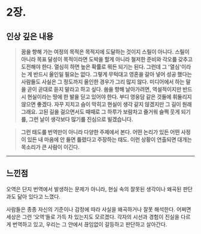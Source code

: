 # 2장. 

## 인상 깊은 내용 

> **꿈을 향해 가는 여정의 목적은 목적지에 도달하는 것이지 스릴이 아니다. 스릴이 아니라 목표 달성이 목적이라면 도박을 할게 아니라 철저한 준비와 각오를 갖추고 도전해야 한다. 열심히 하면 높은 확률로 뭐든 되기는 된다. 그런데 그 '열심'이라는 게 반드시 올인일 필요는 없다. 그렇게 무턱대고 영혼을 갈아 넣어 성공 했다는 사람들도 사실은 그 정도까지 올인한 경우가 그리 많지 않다. 미디어에서 하는 말을 곧이 곧대로 듣지 말라고 하고 싶다. 쑴을 향해 날아가려면, 역설적이지만 반드시 현실이라는 땅에 한 발을 딛고 있어야 한다. 부디 영웅담 같은 것들에 휘둘리지 않으면 좋겠다. 자꾸 지치고 숨이 막히고 현실이 생각 같지 않겠지만 그 길이 원래 그래요. 고된 길을 걸으면서도 때때로 그 하루가 보람차고 즐거워 슬쩍 웃게 되기를, 그런 날이 생각보다 많기를 진심으로 빌겠습니다.**

> **그런 태도를 번역만이 아니라 다양한 주제에서 본다. 어떤 논리가 있든 어떤 사정이 있든 내 마음에 안 들면 틀렸다고 주장하는 태도. 이런 상황이 연출되면 대개는 목소리가 큰 사람이 이긴다.**

----

## 느낀점

오역은 단지 번역에서 발생하는 문제가 아니라, 현실 속의 잘못된 생각이나 왜곡된 판단과도 닮아 있다고 느꼈다.

사람들은 종종 자신의 기준이나 감정에 따라 사실을 왜곡하거나 잘못 해석한다. 어쩌면 세상은 그런 ‘오역’들로 가득 차 있는지도 모르겠다. 각자의 시선과 경험이 진실을 다르게 번역하고 있고, 우리는 그 안에서 끊임없이 갈등하고 판단하고 살아간다.
